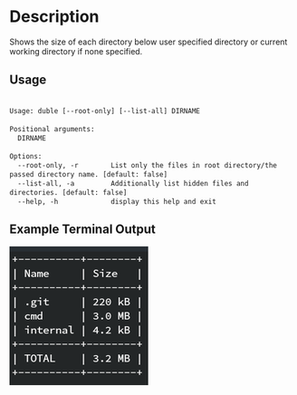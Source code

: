 # Description

Shows the size of each directory below user specified directory or current working directory if none specified.

## Usage

```text

Usage: duble [--root-only] [--list-all] DIRNAME

Positional arguments:
  DIRNAME

Options:
  --root-only, -r        List only the files in root directory/the passed directory name. [default: false]
  --list-all, -a         Additionally list hidden files and directories. [default: false]
  --help, -h             display this help and exit
```

## Example Terminal Output

![Example Terminal Output](res/duble-screenshot.png)
